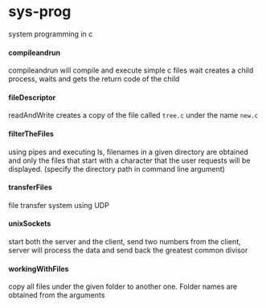 # sys-prog
system programming in c 

#### compileandrun
compileandrun will compile and execute simple c files
wait creates a child process, waits and gets the return code of the child

#### fileDescriptor
readAndWrite creates a copy of the file called `tree.c` under the name `new.c`

#### filterTheFiles
using pipes and executing ls, filenames in a given directory are obtained and only the files that start with a character that the user requests will be displayed.
(specify the directory path in command line argument)

#### transferFiles
file transfer system using UDP

#### unixSockets
start both the server and the client, send two numbers from the client, server will process the data and send back the greatest common divisor

#### workingWithFiles
copy all files under the given folder to another one. Folder names are obtained from the arguments
